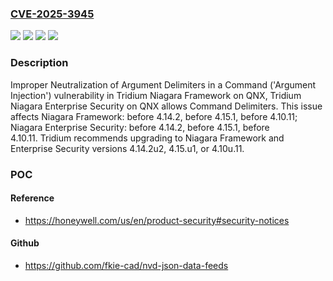 ### [CVE-2025-3945](https://cve.mitre.org/cgi-bin/cvename.cgi?name=CVE-2025-3945)
![](https://img.shields.io/static/v1?label=Product&message=Niagara%20Enterprise%20Security&color=blue)
![](https://img.shields.io/static/v1?label=Product&message=Niagara%20Framework&color=blue)
![](https://img.shields.io/static/v1?label=Version&message=0%20&color=brightgreen)
![](https://img.shields.io/static/v1?label=Vulnerability&message=CWE-88%20Improper%20Neutralization%20of%20Argument%20Delimiters%20in%20a%20Command%20('Argument%20Injection')&color=brightgreen)

### Description

Improper Neutralization of Argument Delimiters in a Command ('Argument Injection') vulnerability in Tridium Niagara Framework on QNX, Tridium Niagara Enterprise Security on QNX allows Command Delimiters. This issue affects Niagara Framework: before 4.14.2, before 4.15.1, before 4.10.11; Niagara Enterprise Security: before 4.14.2, before 4.15.1, before 4.10.11. Tridium recommends upgrading to Niagara Framework and Enterprise Security versions 4.14.2u2, 4.15.u1, or 4.10u.11.

### POC

#### Reference
- https://honeywell.com/us/en/product-security#security-notices

#### Github
- https://github.com/fkie-cad/nvd-json-data-feeds

